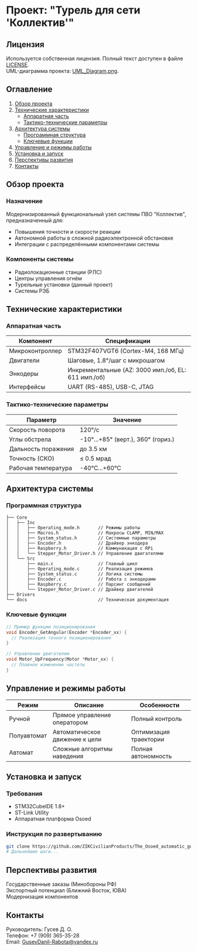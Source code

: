 # Проект: "Турель для сети 'Коллектив'"

## Лицензия
Используется собственная лицензия. Полный текст доступен в файле [LICENSE](LICENSE).  
UML-диаграмма проекта: [UML_Diagram.png](UML_Diagram.png).

## Оглавление
1. [Обзор проекта](#обзор-проекта)
2. [Технические характеристики](#технические-характеристики)
   - [Аппаратная часть](#аппаратная-часть)
   - [Тактико-технические параметры](#тактико-технические-параметры)
3. [Архитектура системы](#архитектура-системы)
   - [Программная структура](#программная-структура)
   - [Ключевые функции](#ключевые-функции)
4. [Управление и режимы работы](#управление-и-режимы-работы)
5. [Установка и запуск](#установка-и-запуск)
6. [Перспективы развития](#перспективы-развития)
7. [Контакты](#контакты)

## Обзор проекта
### Назначение
Модернизированный функциональный узел системы ПВО "Коллектив", предназначенный для:
- Повышения точности и скорости реакции
- Автономной работы в сложной радиоэлектронной обстановке
- Интеграции с распределёнными компонентами системы

### Компоненты системы
- Радиолокационные станции (РЛС)
- Центры управления огнём
- Турельные установки (данный проект)
- Системы РЭБ

## Технические характеристики
### Аппаратная часть
| Компонент | Спецификации |
|-----------|--------------|
| Микроконтроллер | STM32F407VGT6 (Cortex-M4, 168 МГц) |
| Двигатели | Шаговые, 1.8°/шаг с микрошагом |
| Энкодеры | Инкрементальные (AZ: 3000 имп./об, EL: 611 имп./об) |
| Интерфейсы | UART (RS-485), USB-C, JTAG |

### Тактико-технические параметры
| Параметр | Значение |
|----------|----------|
| Скорость поворота | 120°/с |
| Углы обстрела | -10°...+85° (верт.), 360° (гориз.) |
| Дальность поражения | до 3.5 км |
| Точность (СКО) | ≤ 0.5 мрад |
| Рабочая температура | -40°C...+60°C |

## Архитектура системы
### Программная структура
```text
├── Core
│   ├── Inc
│   │   ├── Operating_mode.h       // Режимы работы
│   │   ├── Macros.h               // Макросы CLAMP, MIN/MAX
│   │   ├── System_status.h        // Системные параметры
│   │   ├── Encoder.h              // Драйвер энкодера
│   │   ├── Raspberry.h            // Коммуникация с RPi
│   │   └── Stepper_Motor_Driver.h // Управление двигателями
│   └── Src
│       ├── main.c                 // Главный цикл
│       ├── Operating_mode.c       // Реализация режимов
│       ├── System_status.c        // Логика системы
│       ├── Encoder.c              // Работа с энкодерами
│       ├── Raspberry.c            // Парсинг сообщений
│       └── Stepper_Motor_Driver.c // Драйвер двигателей
├── Drivers
└── docs                           // Техническая документация
```

### Ключевые функции
```c
// Пример функции позиционирования
void Encoder_GetAngular(Encoder *Encoder_xx) {
  // Реализация точного позиционирования
}

// Управление двигателем
void Motor_UpFrequency(Motor *Motor_xx) {
  // Плавное изменение частоты
}
```
## Управление и режимы работы
| Режим | Описание | Особенности |
|-------|----------|-------------|
| Ручной | Прямое управление оператором | Полный контроль |
| Полуавтомат | Автоматическое движение к цели | Оптимизация траектории |
| Автомат | Сложные алгоритмы наведения | Полная автономность |

## Установка и запуск
### Требования
- STM32CubeIDE 1.8+
- ST-Link Utility
- Аппаратная платформа Osoed
### Инструкция по развертыванию
```bash
git clone https://github.com/ZIKCivilianProducts/The_Osoed_automatic_guidance_system.git
# Дальнейшие шаги...
```
## Перспективы развития
Государственные заказы (Минобороны РФ)  
Экспортный потенциал (Ближний Восток, ЮВА)  
Модернизация компонентов  

## Контакты
Руководитель: Гусев Д. О.  
Телефон: +7 (909) 365-35-28  
Email: GusevDanil-Rabota@yandex.ru  
